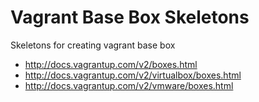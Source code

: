 Vagrant Base Box Skeletons
==========================

Skeletons for creating vagrant base box

+ http://docs.vagrantup.com/v2/boxes.html
+ http://docs.vagrantup.com/v2/virtualbox/boxes.html
+ http://docs.vagrantup.com/v2/vmware/boxes.html
